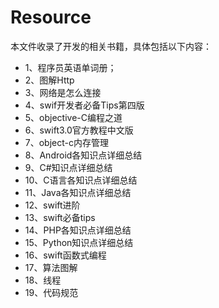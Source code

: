 # Resource
本文件收录了开发的相关书籍，具体包括以下内容：

- 1、程序员英语单词册；
- 2、图解Http
- 3、网络是怎么连接
- 4、swif开发者必备Tips第四版
- 5、objective-C编程之道
- 6、swift3.0官方教程中文版
- 7、object-c内存管理
- 8、Android各知识点详细总结
- 9、C#知识点详细总结
- 10、C语言各知识点详细总结
- 11、Java各知识点详细总结
- 12、swift进阶
- 13、swift必备tips
- 14、PHP各知识点详细总结
- 15、Python知识点详细总结
- 16、swift函数式编程
- 17、算法图解
- 18、线程
- 19、代码规范



